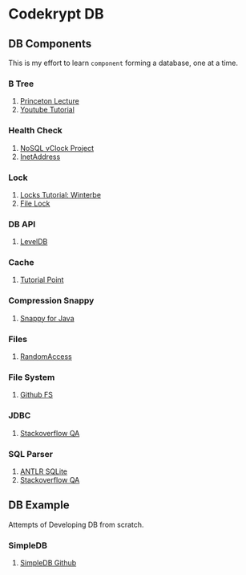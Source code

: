 # Codekrypt DB

## DB Components
This is my effort to learn `component` forming a database, one at a time.

### B Tree
1. [Princeton Lecture](https://github.com/kevin-wayne/algs4/blob/master/src/main/java/edu/princeton/cs/algs4/BTree.java)
2. [Youtube Tutorial](https://www.youtube.com/watch?v=C_q5ccN84C8)

### Health Check
1. [NoSQL vClock Project](https://github.com/paulnguyen/nosql)
2. [InetAddress](https://www.geeksforgeeks.org/networking-class-in-java/)

### Lock
1. [Locks Tutorial: Winterbe](https://winterbe.com/posts/2015/04/30/java8-concurrency-tutorial-synchronized-locks-examples/)
2. [File Lock](https://www.tutorialspoint.com/java_nio/java_nio_filelock.htm)

### DB API
1. [LevelDB](https://github.com/dain/leveldb)

### Cache
1. [Tutorial Point](https://www.tutorialspoint.com/guava/guava_caching_utilities.htm)

### Compression Snappy
1. [Snappy for Java](https://xerial.org/snappy-java/)

### Files
1. [RandomAccess](https://www.javatpoint.com/java-randomaccessfile-class)

### File System
1. [Github FS](https://github.com/gnodet/githubfs/blob/master/src/main/java/fr/gnodet/githubfs/GitHubFileSystem.java)

### JDBC
1. [Stackoverflow QA](https://stackoverflow.com/questions/28114725/writing-a-custom-jdbc-driver-in-java-a-very-basic-one)

### SQL Parser
1. [ANTLR SQLite](https://github.com/antlr/grammars-v4/tree/master/sql/sqlite)
2. [Stackoverflow QA](https://stackoverflow.com/questions/49769147/parsing-mysql-using-antlr4-simple-example)


## DB Example
Attempts of Developing DB from scratch.

### SimpleDB
1. [SimpleDB Github](https://github.com/iamxpy/SimpleDB)